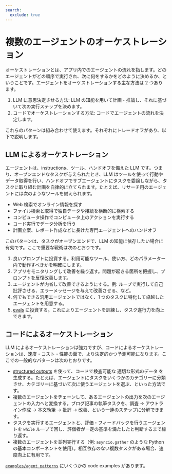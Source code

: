 ```yaml
---
search:
  exclude: true
---
```

# 複数のエージェントのオーケストレーション

オーケストレーションとは、アプリ内でのエージェントの流れを指します。どのエージェントがどの順序で実行され、次に何をするかをどのように決めるか、ということです。エージェントをオーケストレーションする主な方法は 2 つあります。

1. LLM に意思決定させる方法: LLM の知能を用いて計画・推論し、それに基づいて次の実行ステップを決めます。
2. コードでオーケストレーションする方法: コードでエージェントの流れを決定します。

これらのパターンは組み合わせて使えます。それぞれにトレードオフがあり、以下で説明します。

## LLM によるオーケストレーション

エージェントは、instructions、ツール、ハンドオフを備えた LLM です。つまり、オープンエンドなタスクが与えられたとき、LLM はツールを使って行動やデータ取得を行い、ハンドオフでサブエージェントにタスクを委譲しながら、タスクに取り組む計画を自律的に立てられます。たとえば、リサーチ用のエージェントには次のようなツールを備えられます。

- Web 検索でオンライン情報を探す
- ファイル検索と取得で独自データや接続を横断的に検索する
- コンピュータ操作でコンピュータ上のアクションを実行する
- コード実行でデータ分析を行う
- 計画立案、レポート作成などに長けた専門エージェントへのハンドオフ

このパターンは、タスクがオープンエンドで、LLM の知能に依存したい場合に有効です。ここで重要な戦術は次のとおりです。

1. 良いプロンプトに投資する。利用可能なツール、使い方、どのパラメーター内で動作すべきかを明確にします。
2. アプリをモニタリングして改善を繰り返す。問題が起きる箇所を把握し、プロンプトを反復改善します。
3. エージェントが内省して改善できるようにする。例: ループで実行して自己批評させる、エラーメッセージを与えて改善させる、など。
4. 何でもできる汎用エージェントではなく、1 つのタスクに特化して卓越したエージェントを用意する。
5. [evals](https://platform.openai.com/docs/guides/evals) に投資する。これによりエージェントを訓練し、タスク遂行力を向上できます。

## コードによるオーケストレーション

LLM によるオーケストレーションは強力ですが、コードによるオーケストレーションは、速度・コスト・性能の面で、より決定的かつ予測可能になります。ここでの一般的なパターンは次のとおりです。

- [structured outputs](https://platform.openai.com/docs/guides/structured-outputs) を使って、コードで検査可能な 適切な形式のデータ を生成する。たとえば、エージェントにタスクをいくつかのカテゴリーに分類させ、カテゴリーに基づいて次に使うエージェントを選ぶ、といった方法です。
- 複数のエージェントをチェーンして、あるエージェントの出力を次のエージェントの入力へと変換する。ブログ記事の執筆タスクを、調査 → アウトライン作成 → 本文執筆 → 批評 → 改善、という一連のステップに分解できます。
- タスクを実行するエージェントと、評価・フィードバックを行うエージェントを `while` ループで回し、評価者が一定の基準を満たしたと判断するまで繰り返す。
- 複数のエージェントを並列実行する（例:  `asyncio.gather` のような Python の基本コンポーネントを使用）。相互依存のない複数タスクがある場合、速度向上に有用です。

[`examples/agent_patterns`](https://github.com/openai/openai-agents-python/tree/main/examples/agent_patterns) にいくつかの code examples があります。
